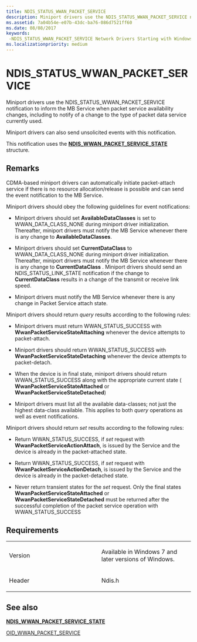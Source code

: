 ```yaml
---
title: NDIS_STATUS_WWAN_PACKET_SERVICE
description: Miniport drivers use the NDIS_STATUS_WWAN_PACKET_SERVICE notification to inform the MB Service when packet service availability changes, including to notify of a change to the type of packet data service currently used.
ms.assetid: 7a04b54e-e07b-43dc-ba76-086d7521ff60
ms.date: 08/08/2017
keywords: 
 -NDIS_STATUS_WWAN_PACKET_SERVICE Network Drivers Starting with Windows Vista
ms.localizationpriority: medium
---
```


# NDIS\_STATUS\_WWAN\_PACKET\_SERVICE


Miniport drivers use the NDIS\_STATUS\_WWAN\_PACKET\_SERVICE notification to inform the MB Service when packet service availability changes, including to notify of a change to the type of packet data service currently used.

Miniport drivers can also send unsolicited events with this notification.

This notification uses the [**NDIS\_WWAN\_PACKET\_SERVICE\_STATE**](https://msdn.microsoft.com/library/windows/hardware/ff567910) structure.

Remarks
-------

CDMA-based miniport drivers can automatically initiate packet-attach service if there is no resource allocation/release is possible and can send the event notification to the MB Service.

Miniport drivers should obey the following guidelines for event notifications:

-   Miniport drivers should set **AvailableDataClasses** is set to WWAN\_DATA\_CLASS\_NONE during miniport driver initialization. Thereafter, miniport drivers must notify the MB Service whenever there is any change to **AvailableDataClasses**.

-   Miniport drivers should set **CurrentDataClass** to WWAN\_DATA\_CLASS\_NONE during miniport driver initialization. Thereafter, miniport drivers must notify the MB Service whenever there is any change to **CurrentDataClass** . Miniport drivers should send an NDIS\_STATUS\_LINK\_STATE notification if the change to **CurrentDataClass** results in a change of the transmit or receive link speed.

-   Miniport drivers must notify the MB Service whenever there is any change in Packet Service attach state.

Miniport drivers should return *query* results according to the following rules:

-   Miniport drivers must return WWAN\_STATUS\_SUCCESS with **WwanPacketServiceStateAttaching** whenever the device attempts to packet-attach.

-   Miniport drivers should return WWAN\_STATUS\_SUCCESS with **WwanPacketServiceStateDetaching** whenever the device attempts to packet-detach.

-   When the device is in final state, miniport drivers should return WWAN\_STATUS\_SUCCESS along with the appropriate current state ( **WwanPacketServiceStateAttached** or **WwanPacketServiceStateDetached**)

-   Miniport drivers must list all the available data-classes; not just the highest data-class available. This applies to both *query* operations as well as event notifications.

Miniport drivers should return *set* results according to the following rules:

-   Return WWAN\_STATUS\_SUCCESS, if *set* request with **WwanPacketServiceActionAttach**, is issued by the Service and the device is already in the packet-attached state.

-   Return WWAN\_STATUS\_SUCCESS, if *set* request with **WwanPacketServiceActionDetach**, is issued by the Service and the device is already in the packet-detached state.

-   Never return transient states for the *set* request. Only the final states **WwanPacketServiceStateAttached** or **WwanPacketServiceStateDetached** must be returned after the successful completion of the packet service operation with WWAN\_STATUS\_SUCCESS

Requirements
------------

<table>
<colgroup>
<col width="50%" />
<col width="50%" />
</colgroup>
<tbody>
<tr class="odd">
<td><p>Version</p></td>
<td><p>Available in Windows 7 and later versions of Windows.</p></td>
</tr>
<tr class="even">
<td><p>Header</p></td>
<td>Ndis.h</td>
</tr>
</tbody>
</table>

## See also


[**NDIS\_WWAN\_PACKET\_SERVICE\_STATE**](https://msdn.microsoft.com/library/windows/hardware/ff567910)

[OID\_WWAN\_PACKET\_SERVICE](oid-wwan-packet-service.md)

 

 





